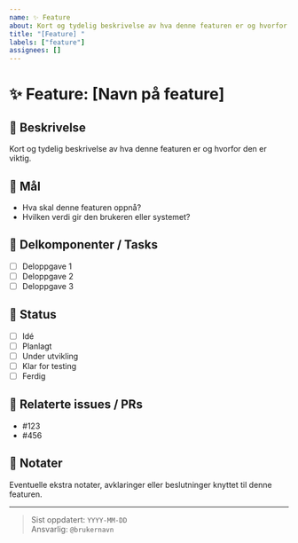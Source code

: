 ```yaml
---
name: ✨ Feature
about: Kort og tydelig beskrivelse av hva denne featuren er og hvorfor den er viktig.
title: "[Feature] "
labels: ["feature"]
assignees: []
---
```


# ✨ Feature: [Navn på feature]

## 📌 Beskrivelse
Kort og tydelig beskrivelse av hva denne featuren er og hvorfor den er viktig.

## 🎯 Mål
- Hva skal denne featuren oppnå?
- Hvilken verdi gir den brukeren eller systemet?

## 🧩 Delkomponenter / Tasks
- [ ] Deloppgave 1
- [ ] Deloppgave 2
- [ ] Deloppgave 3

## 🚦 Status
- [ ] Idé
- [ ] Planlagt
- [ ] Under utvikling
- [ ] Klar for testing
- [ ] Ferdig

## 🔗 Relaterte issues / PRs
- #123
- #456

## 📝 Notater
Eventuelle ekstra notater, avklaringer eller beslutninger knyttet til denne featuren.

---

> Sist oppdatert: `YYYY-MM-DD`  
> Ansvarlig: `@brukernavn`

